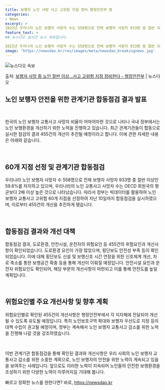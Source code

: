 ```yaml
---
title: 보행자 노인 사망 사고 고위험 지점 정비 행정안전부 중
categories:
- News
excerpt: >
2022년 우리나라 노인 보행자 사망자 수는 558명으로 전체 보행자 사망자 933명 중 절반 이상인 59.…
feature_text: >
## 뉴스다오 실시간 뉴스 속보입니다.

2022년 우리나라 노인 보행자 사망자 수는 558명으로 전체 보행자 사망자 933명 중 절반 이상인 59.…
image: 'https://newsdao.kr/res/images/meta/newsdao_breakingnews.jpg'
---
```


![뉴스다오 속보](https://newsdao.kr/res/images/meta/newsdao_breakingnews.jpg)

<p>출처: <a href="https://newsdao.kr/2675" rel="dofollow">보행자 사망 중 노인 절반 이상…사고 고위험 지점 정비한다 - 행정안전부</a> | 뉴스다오</p>

<h2 data-ke-size="size26">노인 보행자 안전을 위한 관계기관 합동점검 결과 발표</h2>
<p data-ke-size="size16">&nbsp;</p>
한국의 노인 보행자 교통사고 사망자 비율이 어마어마한 것으로 나타나 국내 정부에서는 노인 보행환경을 개선하기 위한 노력을 진행하고 있습니다. 최근 관계기관들이 합동으로 실시한 점검의 결과 455건의 개선이 추진될 예정이라고 합니다. 이에 관한 자세한 내용은 아래와 같습니다.
<p data-ke-size="size16">&nbsp;</p>

<h2 data-ke-size="size26">60개 지점 선정 및 관계기관 합동점검</h2>
<p data-ke-size="size16">우리나라 노인 보행자 사망자 수 558명으로 전체 보행자 사망자 933명 중 절반 이상인 59.8%를 차지하고 있으며, 우리나라의 노인 교통사고 사망자 수는 OECD 회원국의 평균보다 2배 이상 높은 것으로 나타났습니다. 따라서 정부는 빅데이터를 활용하여 노인 보행자 교통사고 고위험 60개 지점을 선정하여 지난 10일까지 합동점검을 실시하였으며, 이로부터 455건의 개선을 추진하게 됐습니다.</p>
<p data-ke-size="size16">&nbsp;</p>

<h2 data-ke-size="size26">합동점검 결과와 개선 대책</h2>
<p data-ke-size="size16">합동점검 결과, 도로환경, 안전시설, 운전자의 위험요인 등 455건의 위험요인과 개선사항이 확인되었습니다. 도로환경 요인이 가장 많았으며, 횡단보도 안전성 부족 등이 확인되었습니다. 이에 대해 횡단보도 신설 및 보행신호 시간 연장을 위한 신호체계 개선, 차로 축소를 통한 보행공간 확충 등을 통해 개선이 이뤄질 예정입니다. 안전시설 요인과 운전자 위험요인도 확인되어, 해당 부분의 개선사항이 마련되고 이를 통해 안전도를 높일 계획입니다.</p>
<p data-ke-size="size16">&nbsp;</p>

<h2 data-ke-size="size26">위험요인별 주요 개선사항 및 향후 계획</h2>
<p data-ke-size="size16">위험요인별로 확인된 455건의 개선사항은 행정안전부에서 각 지자체에 전달되어 개선될 수 있도록 유도될 예정입니다. 특히 노인보호구역 확대와 보행자 우선도로 지정 등의 대책 수립이 권고될 예정이며, 정부는 계속해서 노인 보행자 교통사고 감소를 위한 노력을 진행해 나갈 것을 강조하였습니다.</p>
<p data-ke-size="size16">&nbsp;</p>

이번 관계기관 합동점검을 통해 확인된 결과와 개선사항은 우리 사회의 노인 보행자 교통사고 감소를 위한 소중한 계획으로, 노인 보행자의 안전을 위한 노력이 계속되고 있음을 보여주는 사례입니다. 앞으로도 이러한 노력이 지속되어 노인들의 안전한 보행환경을 조성하기 위한 다양한 노력이 이루어지길 기대해 봅니다. 

빠르고 정확한 뉴스를 원한다면? 바로, <a href="https://newsdao.kr" rel="dofollow">https://newsdao.kr</a>


    
